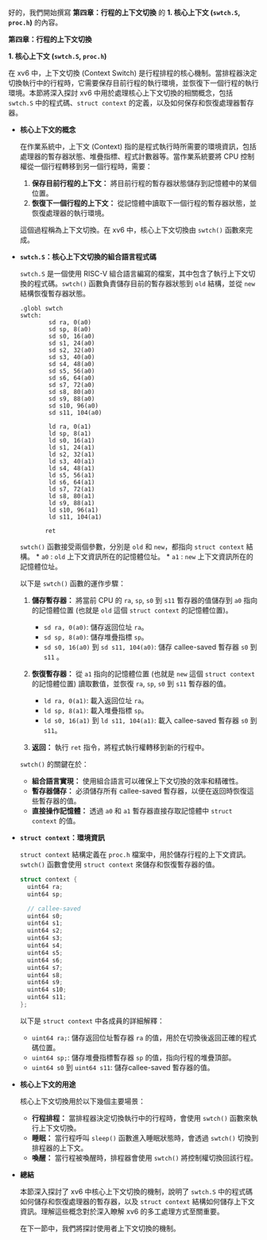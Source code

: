 好的，我們開始撰寫 **第四章：行程的上下文切換** 的 **1. 核心上下文 (`swtch.S`, `proc.h`)** 的內容。

**第四章：行程的上下文切換**

**1. 核心上下文 (`swtch.S`, `proc.h`)**

在 xv6 中，上下文切換 (Context Switch) 是行程排程的核心機制。當排程器決定切換執行中的行程時，它需要保存目前行程的執行環境，並恢復下一個行程的執行環境。本節將深入探討 xv6 中用於處理核心上下文切換的相關概念，包括 `swtch.S` 中的程式碼、`struct context` 的定義，以及如何保存和恢復處理器暫存器。

*   **核心上下文的概念**

    在作業系統中，上下文 (Context) 指的是程式執行時所需要的環境資訊，包括處理器的暫存器狀態、堆疊指標、程式計數器等。當作業系統要將 CPU 控制權從一個行程轉移到另一個行程時，需要：

    1.  **保存目前行程的上下文：** 將目前行程的暫存器狀態儲存到記憶體中的某個位置。
    2.  **恢復下一個行程的上下文：** 從記憶體中讀取下一個行程的暫存器狀態，並恢復處理器的執行環境。

    這個過程稱為上下文切換。在 xv6 中，核心上下文切換由 `swtch()` 函數來完成。

*   **`swtch.S`：核心上下文切換的組合語言程式碼**

    `swtch.S` 是一個使用 RISC-V 組合語言編寫的檔案，其中包含了執行上下文切換的程式碼。`swtch()` 函數負責儲存目前的暫存器狀態到 `old` 結構，並從 `new` 結構恢復暫存器狀態。

    ```assembly
    .globl swtch
    swtch:
            sd ra, 0(a0)
            sd sp, 8(a0)
            sd s0, 16(a0)
            sd s1, 24(a0)
            sd s2, 32(a0)
            sd s3, 40(a0)
            sd s4, 48(a0)
            sd s5, 56(a0)
            sd s6, 64(a0)
            sd s7, 72(a0)
            sd s8, 80(a0)
            sd s9, 88(a0)
            sd s10, 96(a0)
            sd s11, 104(a0)

            ld ra, 0(a1)
            ld sp, 8(a1)
            ld s0, 16(a1)
            ld s1, 24(a1)
            ld s2, 32(a1)
            ld s3, 40(a1)
            ld s4, 48(a1)
            ld s5, 56(a1)
            ld s6, 64(a1)
            ld s7, 72(a1)
            ld s8, 80(a1)
            ld s9, 88(a1)
            ld s10, 96(a1)
            ld s11, 104(a1)

           ret
    ```

    `swtch()` 函數接受兩個參數，分別是 `old` 和 `new`，都指向 `struct context` 結構。
        * `a0` :  `old` 上下文資訊所在的記憶體位址。
        * `a1` : `new` 上下文資訊所在的記憶體位址。

    以下是 `swtch()` 函數的運作步驟：

    1.  **儲存暫存器：** 將當前 CPU 的 `ra`, `sp`, `s0` 到 `s11` 暫存器的值儲存到 `a0` 指向的記憶體位置 (也就是 `old` 這個 `struct context` 的記憶體位置)。

        *   `sd ra, 0(a0)`: 儲存返回位址 `ra`。
        *   `sd sp, 8(a0)`: 儲存堆疊指標 `sp`。
        *   `sd s0, 16(a0)` 到 `sd s11, 104(a0)`: 儲存 callee-saved 暫存器 `s0` 到 `s11` 。

    2.  **恢復暫存器：**  從 `a1` 指向的記憶體位置 (也就是 `new` 這個 `struct context` 的記憶體位置) 讀取數值，並恢復 `ra`, `sp`, `s0` 到 `s11` 暫存器的值。

        *   `ld ra, 0(a1)`: 載入返回位址 `ra`。
        *   `ld sp, 8(a1)`: 載入堆疊指標 `sp`。
        *    `ld s0, 16(a1)` 到 `ld s11, 104(a1)`: 載入 callee-saved 暫存器 `s0` 到 `s11`。

    3.  **返回：** 執行 `ret` 指令，將程式執行權轉移到新的行程中。

    `swtch()` 的關鍵在於：

    *   **組合語言實現：**  使用組合語言可以確保上下文切換的效率和精確性。
    *   **暫存器儲存：**  必須儲存所有 callee-saved 暫存器，以便在返回時恢復這些暫存器的值。
    *   **直接操作記憶體：** 透過 `a0` 和 `a1` 暫存器直接存取記憶體中 `struct context` 的值。

*   **`struct context`：環境資訊**

    `struct context` 結構定義在 `proc.h` 檔案中，用於儲存行程的上下文資訊。`swtch()` 函數會使用 `struct context` 來儲存和恢復暫存器的值。

    ```c
    struct context {
      uint64 ra;
      uint64 sp;

      // callee-saved
      uint64 s0;
      uint64 s1;
      uint64 s2;
      uint64 s3;
      uint64 s4;
      uint64 s5;
      uint64 s6;
      uint64 s7;
      uint64 s8;
      uint64 s9;
      uint64 s10;
      uint64 s11;
    };
    ```

    以下是 `struct context` 中各成員的詳細解釋：

    *   `uint64 ra;`: 儲存返回位址暫存器 `ra` 的值，用於在切換後返回正確的程式碼位置。
    *   `uint64 sp;`: 儲存堆疊指標暫存器 `sp` 的值，指向行程的堆疊頂部。
    *   `uint64 s0` 到 `uint64 s11`: 儲存callee-saved 暫存器的值。

*   **核心上下文的用途**

    核心上下文切換用於以下幾個主要場景：

    *   **行程排程：**  當排程器決定切換執行中的行程時，會使用 `swtch()` 函數來執行上下文切換。
    *   **睡眠：**  當行程呼叫 `sleep()` 函數進入睡眠狀態時，會透過 `swtch()` 切換到排程器的上下文。
    *   **喚醒：**  當行程被喚醒時，排程器會使用 `swtch()` 將控制權切換回該行程。

*   **總結**

    本節深入探討了 xv6 中核心上下文切換的機制，說明了 `swtch.S` 中的程式碼如何儲存和恢復處理器的暫存器，以及 `struct context` 結構如何儲存上下文資訊。理解這些概念對於深入瞭解 xv6 的多工處理方式至關重要。

    在下一節中，我們將探討使用者上下文切換的機制。
